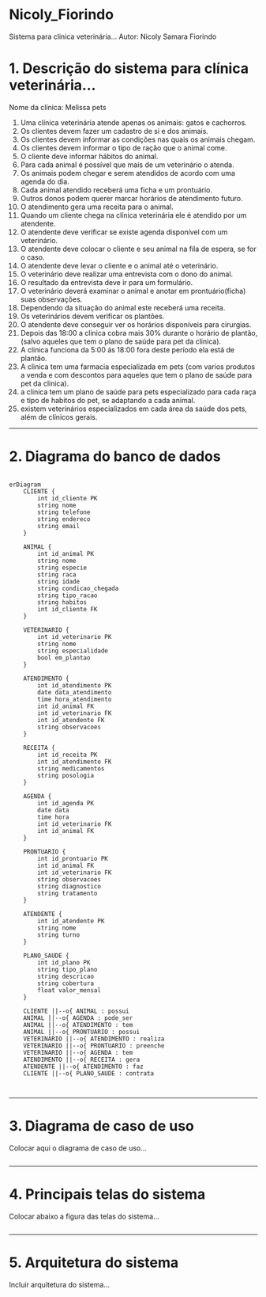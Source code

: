 # Nicoly_Fiorindo

Sistema para clinica veterinária...
Autor: Nicoly Samara Fiorindo

# 1. Descrição do sistema para clínica veterinária...

Nome da clínica:
Melissa pets

1. Uma clínica veterinária atende apenas os animais: gatos e cachorros. 
2. Os clientes devem fazer um cadastro de si e dos animais. 
3. Os clientes devem informar as condições nas quais os animais chegam. 
4. Os clientes devem informar o tipo de ração que o animal come. 
5. O cliente deve informar hábitos do animal. 
6. Para cada animal é possível que mais de um veterinário o atenda. 
7. Os animais podem chegar e serem atendidos de acordo com uma agenda do dia. 
8. Cada animal atendido receberá uma ficha e um prontuário. 
9. Outros donos podem querer marcar horários de atendimento futuro. 
10. O atendimento gera uma receita para o animal. 
11. Quando um cliente chega na clínica veterinária ele é atendido por um atendente. 
12. O atendente deve verificar se existe agenda disponível com um veterinário. 
13. O atendente deve colocar o cliente e seu animal na fila de espera, se for o caso. 
14. O atendente deve levar o cliente e o animal até o veterinário. 
15. O veterinário deve realizar uma entrevista com o dono do animal. 
16. O resultado da entrevista deve ir para um formulário. 
17. O veterinário deverá examinar o animal e anotar em prontuário(ficha) suas observações. 
18. Dependendo da situação do animal este receberá uma receita.
19. Os veterinários devem verificar os plantões.
20. O atendente deve conseguir ver os horários disponíveis para cirurgias.
21. Depois das 18:00 a clinica cobra mais 30% durante o horário de plantão, (salvo aqueles que tem o plano de saúde para pet da clinica).
22. A clinica funciona da 5:00 ás 18:00 fora deste período ela está de plantão.
23. A clinica tem uma farmacia especializada em pets (com varios produtos a venda e com descontos para aqueles que tem o plano de saúde para pet da clinica).
24. a clinica tem um plano de saúde para pets especializado para cada raça e tipo de habitos do pet, se adaptando a cada animal.
25. existem veterinários especializados em cada área da saúde dos pets, além de clínicos gerais.
 


---
# 2. Diagrama do banco de dados

```mermaid

erDiagram
    CLIENTE {
        int id_cliente PK
        string nome
        string telefone
        string endereco
        string email
    }

    ANIMAL {
        int id_animal PK
        string nome
        string especie
        string raca
        string idade
        string condicao_chegada
        string tipo_racao
        string habitos
        int id_cliente FK
    }

    VETERINARIO {
        int id_veterinario PK
        string nome
        string especialidade
        bool em_plantao
    }

    ATENDIMENTO {
        int id_atendimento PK
        date data_atendimento
        time hora_atendimento
        int id_animal FK
        int id_veterinario FK
        int id_atendente FK
        string observacoes
    }

    RECEITA {
        int id_receita PK
        int id_atendimento FK
        string medicamentos
        string posologia
    }

    AGENDA {
        int id_agenda PK
        date data
        time hora
        int id_veterinario FK
        int id_animal FK
    }

    PRONTUARIO {
        int id_prontuario PK
        int id_animal FK
        int id_veterinario FK
        string observacoes
        string diagnostico
        string tratamento
    }

    ATENDENTE {
        int id_atendente PK
        string nome
        string turno
    }

    PLANO_SAUDE {
        int id_plano PK
        string tipo_plano
        string descricao
        string cobertura
        float valor_mensal
    }

    CLIENTE ||--o{ ANIMAL : possui
    ANIMAL ||--o{ AGENDA : pode_ser
    ANIMAL ||--o{ ATENDIMENTO : tem
    ANIMAL ||--o{ PRONTUARIO : possui
    VETERINARIO ||--o{ ATENDIMENTO : realiza
    VETERINARIO ||--o{ PRONTUARIO : preenche
    VETERINARIO ||--o{ AGENDA : tem
    ATENDIMENTO ||--o{ RECEITA : gera
    ATENDENTE ||--o{ ATENDIMENTO : faz
    CLIENTE ||--o{ PLANO_SAUDE : contrata



```

---
# 3. Diagrama de caso de uso
Colocar aqui o diagrama de caso de uso...

![]()

---
# 4. Principais telas do sistema
Colocar abaixo a figura das telas do sistema...

![]()

---
# 5. Arquitetura do sistema
Incluir arquitetura do sistema...

![]()
